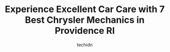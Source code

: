 ---
layout: ampstory
image: https://images.unsplash.com/photo-1508974576580-36a2f92ad3bc?ixlib=rb-4.0.3&ixid=MnwxMjA3fDB8MHxwaG90by1wYWdlfHx8fGVufDB8fHx8&auto=format&fit=crop&w=640&h=853&q=80
author: techidn
featured: false
description: Experience the excellence of automotive service by visiting the 7 best Chrysler Mechanic in Providence RI, USA. With their expertise, attention to detail, and commitment to customer satisfac
title: Experience Excellent Car Care with 7 Best Chrysler Mechanics in Providence RI
cover:
   title: Experience Excellent Car Care with 7 Best Chrysler Mechanics in Providence RI
   subtitle: Rickpate
   background: https://images.unsplash.com/photo-1508974576580-36a2f92ad3bc?ixlib=rb-4.0.3&ixid=MnwxMjA3fDB8MHxwaG90by1wYWdlfHx8fGVufDB8fHx8&auto=format&fit=crop&w=640&h=853&q=80

pages: 
 - layout: thirds
   top: <h1>#1 J & S Concepts Auto Repair</h1>
   bottom: "<p>Julio is a lovely guy doing great work.  Loads of easy transparent communication and quick replies, with very helpful explanations and honest pricing.  Will be going back</p>"
   background: https://www.knot35.com/toplist/wp-content/uploads/2023/06/best-chrysler-mechanic-1-in-providence-ri-1685835661.jpeg
   backgroundblur: true
 - layout: thirds
   top: <h1>#2 Correa Auto Repair LLC</h1>
   bottom: "<p>57 Bucklin St, Providence, RI 02907, United States</p>"
   background: https://www.knot35.com/toplist/wp-content/uploads/2023/06/best-chrysler-mechanic-2-in-providence-ri-1685835662.jpeg
   cta:
      link: https://www.knot35.com/toplist/experience-excellent-car-care-with-7-best-chrysler-mechanics-in-providence-ri/
      text: Experience Excellent Car Care with 7 Best Chrysler Mechanics in Providence RI
 - layout: thirds
   top: <h1>#3 Wranglers Direct</h1>
   bottom: "<p>43 Humbert St, North Providence, RI 02911, United States</p>"
   background: https://www.knot35.com/toplist/wp-content/uploads/2023/06/best-chrysler-mechanic-3-in-providence-ri-1685835663.jpeg
   cta:
      link: https://www.knot35.com/toplist/experience-excellent-car-care-with-7-best-chrysler-mechanics-in-providence-ri/
      text: Experience Excellent Car Care with 7 Best Chrysler Mechanics in Providence RI
 - layout: thirds
   top: <h1>#4 Jimmys Charles Street Auto</h1>
   bottom: "<p>800 Charles St, Providence, RI 02904, United States</p>"
   background: https://images.unsplash.com/photo-1602536052359-ef94c21c5948?ixlib=rb-4.0.3&ixid=MnwxMjA3fDB8MHxwaG90by1wYWdlfHx8fGVufDB8fHx8&auto=format&fit=crop&w=640&h=853&q=80
   cta:
      link: https://www.knot35.com/toplist/experience-excellent-car-care-with-7-best-chrysler-mechanics-in-providence-ri/
      text: Experience Excellent Car Care with 7 Best Chrysler Mechanics in Providence RI
 - layout: thirds
   top: <h1>#5 Vasquez Electro Auto LLC</h1>
   bottom: "<p>6 Heath St, Providence, RI 02909, United States</p>"
   background: https://images.unsplash.com/photo-1574169208507-84376144848b?ixlib=rb-4.0.3&ixid=MnwxMjA3fDB8MHxwaG90by1wYWdlfHx8fGVufDB8fHx8&auto=format&fit=crop&w=640&h=853&q=80
   cta:
      link: https://www.knot35.com/toplist/experience-excellent-car-care-with-7-best-chrysler-mechanics-in-providence-ri/
      text: Experience Excellent Car Care with 7 Best Chrysler Mechanics in Providence RI
 - layout: thirds
   top: <h1>#6 German Motors Inc</h1>
   bottom: "<p>879 N Main St, Providence, RI 02904, United States</p>"
   background: https://plus.unsplash.com/premium_photo-1664640458616-3c74f8cb4589?ixlib=rb-4.0.3&ixid=MnwxMjA3fDB8MHxwaG90by1wYWdlfHx8fGVufDB8fHx8&auto=format&fit=crop&w=640&h=853&q=80
   cta:
      link: https://www.knot35.com/toplist/experience-excellent-car-care-with-7-best-chrysler-mechanics-in-providence-ri/
      text: Experience Excellent Car Care with 7 Best Chrysler Mechanics in Providence RI
 - layout: thirds
   top: <h1>#7 Smokeys Auto Repair</h1>
   bottom: "<p>325 Union Ave, Providence, RI 02909, United States</p>"
   background: https://images.unsplash.com/photo-1496096265110-f83ad7f96608?ixlib=rb-4.0.3&ixid=MnwxMjA3fDB8MHxwaG90by1wYWdlfHx8fGVufDB8fHx8&auto=format&fit=crop&w=640&h=853&q=80
   cta:
      link: https://www.knot35.com/toplist/experience-excellent-car-care-with-7-best-chrysler-mechanics-in-providence-ri/
      text: Experience Excellent Car Care with 7 Best Chrysler Mechanics in Providence RI
 - layout: thirds
   middle: Continue reading...
   background: https://images.unsplash.com/photo-1567095761054-7a02e69e5c43?ixlib=rb-4.0.3&ixid=MnwxMjA3fDB8MHxwaG90by1wYWdlfHx8fGVufDB8fHx8&auto=format&fit=crop&w=640&h=853&q=80
   cta:
      link: https://www.knot35.com/toplist/experience-excellent-car-care-with-7-best-chrysler-mechanics-in-providence-ri/
      text: Experience Excellent Car Care with 7 Best Chrysler Mechanics in Providence RI
      
---